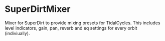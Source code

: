 # SuperDirtMixer
Mixer for SuperDirt to provide mixing presets for TidalCycles. This includes level indicators, gain, pan, reverb and eq settings for every orbit (indiviually).
